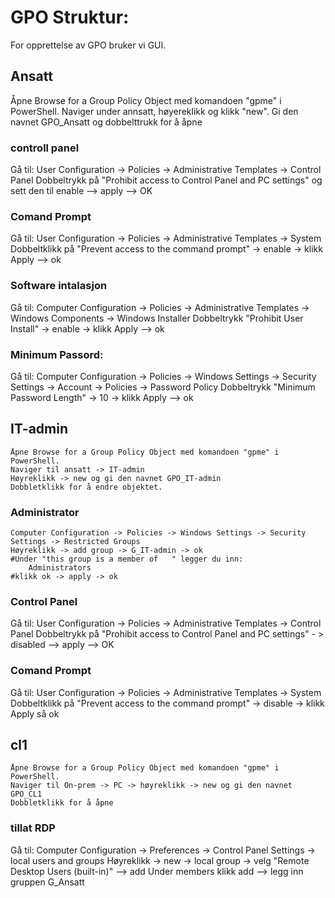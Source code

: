 # GPO Struktur: 
For opprettelse av GPO bruker vi GUI. 

## Ansatt
Åpne Browse for a Group Policy Object med komandoen "gpme" i PowerShell. 
Naviger under annsatt, høyereklikk og klikk "new". Gi den navnet GPO_Ansatt og dobbelttrukk for å åpne

### controll panel

Gå til: 
    User Configuration -> Policies -> Administrative Templates -> Control Panel
    Dobbeltrykk på "Prohibit access to Control Panel and PC settings" og sett den til enable --> apply --> OK

### Comand Prompt
 Gå til: 
    User Configuration -> Policies -> Administrative Templates -> System
    Dobbeltklikk på "Prevent access to the command prompt" -> enable -> klikk Apply --> ok

### Software intalasjon
Gå til: 
    Computer Configuration -> Policies -> Administrative Templates -> Windows Components -> Windows Installer
    Dobbeltrykk "Prohibit User Install" -> enable -> klikk Apply --> ok

### Minimum Passord: 

Gå til: 
    Computer Configuration -> Policies -> Windows Settings -> Security Settings -> Account -> Policies -> Password Policy
    Dobbeltrykk "Minimum Password Length" -> 10 -> klikk Apply --> ok


## IT-admin

    Åpne Browse for a Group Policy Object med komandoen "gpme" i PowerShell. 
    Naviger til ansatt -> IT-admin
    Høyreklikk -> new og gi den navnet GPO_IT-admin
    Dobbletklikk for å endre objektet. 


### Administrator 
    Computer Configuration -> Policies -> Windows Settings -> Security Settings -> Restricted Groups
    Høyreklikk -> add group -> G_IT-admin -> ok
    #Under "this group is a member of   " legger du inn: 
        Administrators
    #klikk ok -> apply -> ok



### Control Panel

Gå til:
    User Configuration -> Policies -> Administrative Templates -> Control Panel
    Dobbeltrykk på "Prohibit access to Control Panel and PC settings" - > disabled --> apply --> OK


### Comand Prompt

Gå til:
    User Configuration -> Policies -> Administrative Templates -> System
    Dobbeltklikk på "Prevent access to the command prompt" -> disable -> klikk Apply så ok


## cl1
    Åpne Browse for a Group Policy Object med komandoen "gpme" i PowerShell. 
    Naviger til On-prem -> PC -> høyreklikk -> new og gi den navnet GPO_CL1
    Dobbletklikk for å åpne

### tillat RDP
 Gå til: 
    Computer Configuration -> Preferences -> Control Panel Settings -> local users and groups 
    Høyreklikk -> new -> local group -> velg "Remote Desktop Users (built-in)" --> add
    Under members klikk add --> legg inn gruppen G_Ansatt

